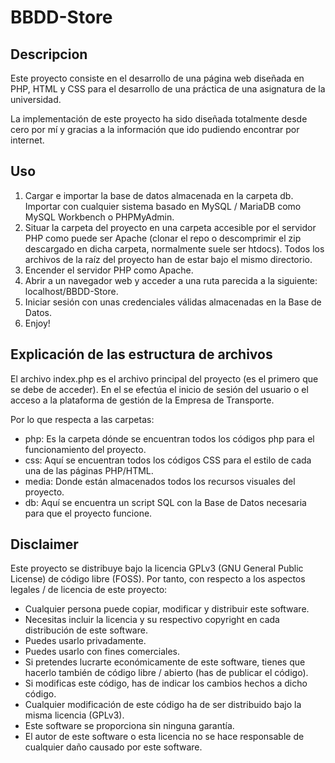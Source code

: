 # BBDD-Store

## Descripcion

Este proyecto consiste en el desarrollo de una página web diseñada en PHP, HTML y CSS para el desarrollo de una práctica de una asignatura de la universidad.

La implementación de este proyecto ha sido diseñada totalmente desde cero por mí y gracias a la información que ido pudiendo encontrar por internet.

## Uso

1. Cargar e importar la base de datos almacenada en la carpeta db. Importar con cualquier sistema basado en MySQL / MariaDB como MySQL Workbench o PHPMyAdmin.
2. Situar la carpeta del proyecto en una carpeta accesible por el servidor PHP como puede ser Apache (clonar el repo o descomprimir el zip descargado en dicha carpeta, normalmente suele ser htdocs). Todos los archivos de la raíz del proyecto han de estar bajo el mismo directorio.
3. Encender el servidor PHP como Apache.
4. Abrir a un navegador web y acceder a una ruta parecida a la siguiente: localhost/BBDD-Store.
5. Iniciar sesión con unas credenciales válidas almacenadas en la Base de Datos.
6. Enjoy!

## Explicación de las estructura de archivos

El archivo index.php es el archivo principal del proyecto (es el primero que se debe de acceder).
En el se efectúa el inicio de sesión del usuario o el acceso a la plataforma de gestión de la Empresa de Transporte.

Por lo que respecta a las carpetas:

* php: Es la carpeta dónde se encuentran todos los códigos php para el funcionamiento del proyecto.
* css: Aquí se encuentran todos los códigos CSS para el estilo de cada una de las páginas PHP/HTML.
* media: Donde están almacenados todos los recursos visuales del proyecto.
* db: Aquí se encuentra un script SQL con la Base de Datos necesaria para que el proyecto funcione.

## Disclaimer

Este proyecto se distribuye bajo la licencia GPLv3 (GNU General Public License) de código libre (FOSS). Por tanto, con respecto a los aspectos legales / de licencia de este proyecto:

* Cualquier persona puede copiar, modificar y distribuir este software.
* Necesitas incluir la licencia y su respectivo copyright en cada distribución de este software.
* Puedes usarlo privadamente.
* Puedes usarlo con fines comerciales.
* Si pretendes lucrarte económicamente de este software, tienes que hacerlo también de código libre / abierto (has de publicar el código).
* Si modificas este código, has de indicar los cambios hechos a dicho código.
* Cualquier modificación de este código ha de ser distribuido bajo la misma licencia (GPLv3).
* Este software se proporciona sin ninguna garantía.
* El autor de este software o esta licencia no se hace responsable de cualquier daño causado por este software.
